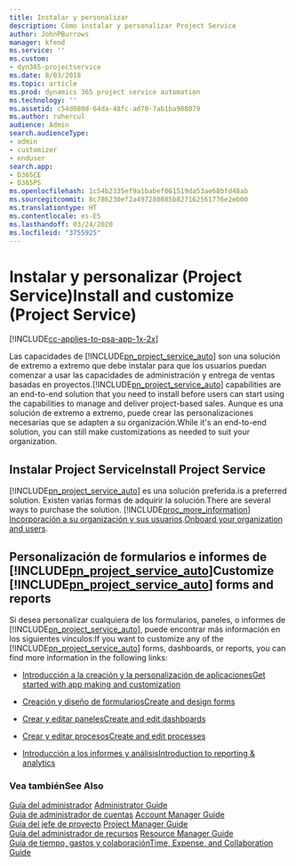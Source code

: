 ```yaml
---
title: Instalar y personalizar
description: Cómo instalar y personalizar Project Service
author: JohnPBurrows
manager: kfend
ms.service: ''
ms.custom:
- dyn365-projectservice
ms.date: 8/03/2018
ms.topic: article
ms.prod: dynamics 365 project service automation
ms.technology: ''
ms.assetid: c54d080d-64da-48fc-ad70-7ab1ba988079
ms.author: ruhercul
audience: Admin
search.audienceType:
- admin
- customizer
- enduser
search.app:
- D365CE
- D365PS
ms.openlocfilehash: 1c54b2335ef9a1babef061519da53ae68bfd48ab
ms.sourcegitcommit: 8c786230ef2a497280885b827162561776e2eb00
ms.translationtype: HT
ms.contentlocale: es-ES
ms.lasthandoff: 03/24/2020
ms.locfileid: "3755925"
---
```

# <a name="install-and-customize-project-service"></a><span data-ttu-id="dd1b8-103">Instalar y personalizar (Project Service)</span><span class="sxs-lookup"><span data-stu-id="dd1b8-103">Install and customize (Project Service)</span></span>

[!INCLUDE[cc-applies-to-psa-app-1x-2x](../includes/cc-applies-to-psa-app-1x-2x.md)]

<span data-ttu-id="dd1b8-104">Las capacidades de [!INCLUDE[pn_project_service_auto](../includes/pn-project-service-auto.md)] son una solución de extremo a extremo que debe instalar para que los usuarios puedan comenzar a usar las capacidades de administración y entrega de ventas basadas en proyectos.</span><span class="sxs-lookup"><span data-stu-id="dd1b8-104">[!INCLUDE[pn_project_service_auto](../includes/pn-project-service-auto.md)] capabilities are an end-to-end solution that you need to install before users can start using the capabilities to manage and deliver project-based sales.</span></span> <span data-ttu-id="dd1b8-105">Aunque es una solución de extremo a extremo, puede crear las personalizaciones necesarias que se adapten a su organización.</span><span class="sxs-lookup"><span data-stu-id="dd1b8-105">While it's an end-to-end solution, you can still make customizations as needed to suit your organization.</span></span>  
<!-- TODO: I expect to find the information on how to get and install this here. Please find that and add it here. Same for Project Service.--> 
  
## <a name="install-project-service"></a><span data-ttu-id="dd1b8-106">Instalar Project Service</span><span class="sxs-lookup"><span data-stu-id="dd1b8-106">Install Project Service</span></span>  
 [!INCLUDE[pn_project_service_auto](../includes/pn-project-service-auto.md)] <span data-ttu-id="dd1b8-107">es una solución preferida.</span><span class="sxs-lookup"><span data-stu-id="dd1b8-107">is a preferred solution.</span></span> <span data-ttu-id="dd1b8-108">Existen varias formas de adquirir la solución.</span><span class="sxs-lookup"><span data-stu-id="dd1b8-108">There are several ways to purchase the solution.</span></span> [!INCLUDE[proc_more_information](../includes/proc-more-information.md)] <span data-ttu-id="dd1b8-109">[Incorporación a su organización y sus usuarios](../admin/onboard-your-organization-and-users-to-dynamics-365-online.md).</span><span class="sxs-lookup"><span data-stu-id="dd1b8-109">[Onboard your organization and users](../admin/onboard-your-organization-and-users-to-dynamics-365-online.md).</span></span>  
  
## <a name="customize-pn_project_service_auto-forms-and-reports"></a><span data-ttu-id="dd1b8-110">Personalización de formularios e informes de [!INCLUDE[pn_project_service_auto](../includes/pn-project-service-auto.md)]</span><span class="sxs-lookup"><span data-stu-id="dd1b8-110">Customize [!INCLUDE[pn_project_service_auto](../includes/pn-project-service-auto.md)] forms and reports</span></span>  
 <span data-ttu-id="dd1b8-111">Si desea personalizar cualquiera de los formularios, paneles, o informes de [!INCLUDE[pn_project_service_auto](../includes/pn-project-service-auto.md)], puede encontrar más información en los siguientes vínculos:</span><span class="sxs-lookup"><span data-stu-id="dd1b8-111">If you want to customize any of the [!INCLUDE[pn_project_service_auto](../includes/pn-project-service-auto.md)] forms, dashboards, or reports, you can find more information in the following links:</span></span>  
  
- [<span data-ttu-id="dd1b8-112">Introducción a la creación y la personalización de aplicaciones</span><span class="sxs-lookup"><span data-stu-id="dd1b8-112">Get started with app making and customization</span></span>](../customize/getting-started-customization.md)  
  
- [<span data-ttu-id="dd1b8-113">Creación y diseño de formularios</span><span class="sxs-lookup"><span data-stu-id="dd1b8-113">Create and design forms</span></span>](../customize/create-design-forms.md)  
  
- [<span data-ttu-id="dd1b8-114">Crear y editar paneles</span><span class="sxs-lookup"><span data-stu-id="dd1b8-114">Create and edit dashboards</span></span>](../customize/create-edit-dashboards.md)  
  
- [<span data-ttu-id="dd1b8-115">Crear y editar procesos</span><span class="sxs-lookup"><span data-stu-id="dd1b8-115">Create and edit processes</span></span>](../customize/guide-staff-through-common-tasks-processes.md)  
  
- [<span data-ttu-id="dd1b8-116">Introducción a los informes y análisis</span><span class="sxs-lookup"><span data-stu-id="dd1b8-116">Introduction to reporting & analytics</span></span>](../analytics/reporting-analytics-with-dynamics-365.md)  
  
### <a name="see-also"></a><span data-ttu-id="dd1b8-117">Vea también</span><span class="sxs-lookup"><span data-stu-id="dd1b8-117">See Also</span></span>  
 <span data-ttu-id="dd1b8-118">[Guía del administrador](../project-service/admin-guide.md) </span><span class="sxs-lookup"><span data-stu-id="dd1b8-118">[Administrator Guide](../project-service/admin-guide.md) </span></span>  
 <span data-ttu-id="dd1b8-119">[Guía de administrador de cuentas](../project-service/account-manager-guide.md) </span><span class="sxs-lookup"><span data-stu-id="dd1b8-119">[Account Manager Guide](../project-service/account-manager-guide.md) </span></span>  
 <span data-ttu-id="dd1b8-120">[Guía del jefe de proyecto](../project-service/project-manager-guide.md) </span><span class="sxs-lookup"><span data-stu-id="dd1b8-120">[Project Manager Guide](../project-service/project-manager-guide.md) </span></span>  
 <span data-ttu-id="dd1b8-121">[Guía del administrador de recursos](../project-service/resource-manager-guide.md) </span><span class="sxs-lookup"><span data-stu-id="dd1b8-121">[Resource Manager Guide](../project-service/resource-manager-guide.md) </span></span>  
 [<span data-ttu-id="dd1b8-122">Guía de tiempo, gastos y colaboración</span><span class="sxs-lookup"><span data-stu-id="dd1b8-122">Time, Expense, and Collaboration Guide</span></span>](../project-service/time-expense-collaboration-guide.md)
